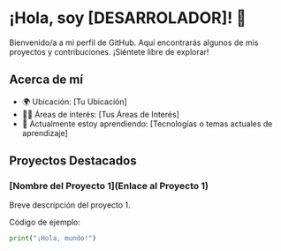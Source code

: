 # ¡Hola, soy [DESARROLADOR]! 👋

Bienvenido/a a mi perfil de GitHub. Aquí encontrarás algunos de mis proyectos y contribuciones. ¡Siéntete libre de explorar!

## Acerca de mí

- 🌍 Ubicación: [Tu Ubicación]
- 👨‍💻 Áreas de interés: [Tus Áreas de Interés]
- 🌱 Actualmente estoy aprendiendo: [Tecnologías o temas actuales de aprendizaje]

## Proyectos Destacados

### [Nombre del Proyecto 1](Enlace al Proyecto 1)
Breve descripción del proyecto 1.

Código de ejemplo:
```python
print("¡Hola, mundo!")
